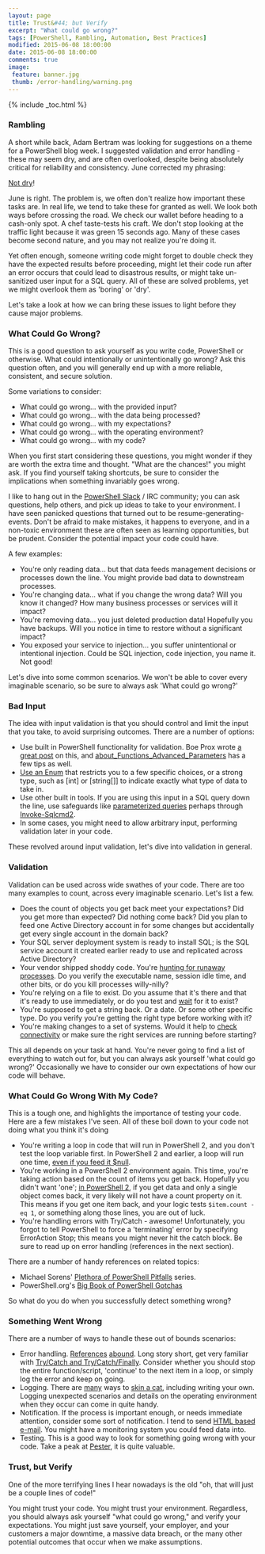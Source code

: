 ```yaml
---
layout: page
title: Trust&#44; but Verify
excerpt: "What could go wrong?"
tags: [PowerShell, Rambling, Automation, Best Practices]
modified: 2015-06-08 18:00:00
date: 2015-06-08 18:00:00
comments: true
image:
 feature: banner.jpg
 thumb: /error-handling/warning.png
---
```

{% include _toc.html %}

### Rambling

A short while back, Adam Bertram was looking for suggestions on a theme for a PowerShell blog week. I suggested validation and error handling - these may seem dry, and are often overlooked, despite being absolutely critical for reliability and consistency. June corrected my phrasing:

[Not dry](/images/error-handling/june.png)!

June is right. The problem is, we often don't realize how important these tasks are. In real life, we tend to take these for granted as well. We look both ways before crossing the road. We check our wallet before heading to a cash-only spot. A chef taste-tests his craft. We don't stop looking at the traffic light because it was green 15 seconds ago. Many of these cases become second nature, and you may not realize you're doing it.

Yet often enough, someone writing code might forget to double check they have the expected results before proceeding, might let their code run after an error occurs that could lead to disastrous results, or might take un-sanitized user input for a SQL query. All of these are solved problems, yet we might overlook them as 'boring' or 'dry'.

Let's take a look at how we can bring these issues to light before they cause major problems.

### What Could Go Wrong?

This is a good question to ask yourself as you write code, PowerShell or otherwise. What could intentionally or unintentionally go wrong? Ask this question often, and you will generally end up with a more reliable, consistent, and secure solution.

Some variations to consider:

* What could go wrong... with the provided input?
* What could go wrong... with the data being processed?
* What could go wrong... with my expectations?
* What could go wrong... with the operating environment?
* What could go wrong... with my code?

When you first start considering these questions, you might wonder if they are worth the extra time and thought. "What are the chances!" you might ask. If you find yourself taking shortcuts, be sure to consider the implications when something invariably goes wrong.

I like to hang out in the [PowerShell Slack](http://slack.poshcode.org/) / IRC community; you can ask questions, help others, and pick up ideas to take to your environment. I have seen panicked questions that turned out to be resume-generating-events. Don't be afraid to make mistakes, it happens to everyone, and in a non-toxic environment these are often seen as learning opportunities, but be prudent. Consider the potential impact your code could have.

A few examples:

* You're only reading data... but that data feeds management decisions or processes down the line. You might provide bad data to downstream processes.
* You're changing data... what if you change the wrong data? Will you know it changed? How many business processes or services will it impact?
* You're removing data... you just deleted production data! Hopefully you have backups. Will you notice in time to restore without a significant impact?
* You exposed your service to injection... you suffer unintentional or intentional injection. Could be SQL injection, code injection, you name it. Not good!

Let's dive into some common scenarios. We won't be able to cover every imaginable scenario, so be sure to always ask 'What could go wrong?'

### Bad Input

The idea with input validation is that you should control and limit the input that you take, to avoid surprising outcomes. There are a number of options:

* Use built in PowerShell functionality for validation. Boe Prox wrote [a great post](http://learn-powershell.net/2014/02/04/using-powershell-parameter-validation-to-make-your-day-easier/) on this, and [about_Functions_Advanced_Parameters](https://technet.microsoft.com/en-us/library/hh847743.aspx) has a few tips as well.
* [Use an Enum](http://ramblingcookiemonster.github.io/Types-And-Enums/) that restricts you to a few specific choices, or a strong type, such as [int] or [string[]] to indicate exactly what type of data to take in.
* Use other built in tools. If you are using this input in a SQL query down the line, use safeguards like [parameterized queries](http://blog.codinghorror.com/give-me-parameterized-sql-or-give-me-death/) perhaps through [Invoke-Sqlcmd2](https://github.com/RamblingCookieMonster/PowerShell/blob/master/Invoke-Sqlcmd2.ps1).
* In some cases, you might need to allow arbitrary input, performing validation later in your code.

These revolved around input validation, let's dive into validation in general.

### Validation

Validation can be used across wide swathes of your code. There are too many examples to count, across every imaginable scenario. Let's list a few.

* Does the count of objects you get back meet your expectations? Did you get more than expected? Did nothing come back? Did you plan to feed one Active Directory account in for some changes but accidentally get every single account in the domain back?
* Your SQL server deployment system is ready to install SQL; is the SQL service account it created earlier ready to use and replicated across Active Directory?
* Your vendor shipped shoddy code. You're [hunting for runaway processes](https://gallery.technet.microsoft.com/scriptcenter/Get-EvilProcess-Find-a8601566). Do you verify the executable name, session idle time, and other bits, or do you kill processes willy-nilly?
* You're relying on a file to exist. Do you assume that it's there and that it's ready to use immediately, or do you test and [wait](https://gallery.technet.microsoft.com/scriptcenter/Wait-Path-Wait-for-a-path-1393ef86) for it to exist?
* You're supposed to get a string back. Or a date. Or some other specific type. Do you verify you're getting the right type before working with it?
* You're making changes to a set of systems. Would it help to [check connectivity](http://ramblingcookiemonster.github.io/Invoke-Ping/) or make sure the right services are running before starting?

This all depends on your task at hand. You're never going to find a list of everything to watch out for, but you can always ask yourself 'what could go wrong?' Occasionally we have to consider our own expectations of how our code will behave.

### What Could Go Wrong With My Code?

This is a tough one, and highlights the importance of testing your code. Here are a few mistakes I've seen. All of these boil down to your code not doing what you think it's doing

* You're writing a loop in code that will run in PowerShell 2, and you don't test the loop variable first. In PowerShell 2 and earlier, a loop will run one time, [even if you feed it $null](http://stackoverflow.com/questions/21755825/why-is-it-possible-to-loop-through-a-null-array).
* You're working in a PowerShell 2 environment again. This time, you're taking action based on the count of items you get back. Hopefully you didn't want 'one'; [in PowerShell 2](http://powershell.com/cs/blogs/tips/archive/2008/11/18/converting-results-into-arrays.aspx), if you get data and only a single object comes back, it very likely will not have a count property on it. This means if you get one item back, and your logic tests ```$item.count -eq 1```, or something along those lines, you are out of luck.
* You're handling errors with Try/Catch - awesome! Unfortunately, you forgot to tell PowerShell to force a 'terminating' error by specifying ErrorAction Stop; this means you might never hit the catch block. Be sure to read up on error handling (references in the next section).

There are a number of handy references on related topics:

* Michael Sorens' [Plethora of PowerShell Pitfalls](https://www.simple-talk.com/sysadmin/powershell/a-plethora-of-powershell-pitfalls-part-2/) series.
* PowerShell.org's [Big Book of PowerShell Gotchas](https://www.penflip.com/powershellorg/the-big-book-of-powershell-gotchas)

So what do you do when you successfully detect something wrong?

### Something Went Wrong

There are a number of ways to handle these out of bounds scenarios:

* Error handling. [References](https://www.penflip.com/powershellorg/the-big-book-of-powershell-error-handling) [abound](http://learn-powershell.net/2015/04/04/a-look-at-trycatch-in-powershell/). Long story short, get very familiar with [Try/Catch and Try/Catch/Finally](https://technet.microsoft.com/en-us/library/hh847793.aspx). Consider whether you should stop the entire function/script, 'continue' to the next item in a loop, or simply log the error and keep on going.
* Logging. There are [many](https://gallery.technet.microsoft.com/scriptcenter/PSLog-Send-messages-to-a-db389927) ways to [skin a cat](https://gallery.technet.microsoft.com/scriptcenter/Enhanced-Script-Logging-27615f85), including writing your own. Logging unexpected scenarios and details on the operating environment when they occur can come in quite handy.
* Notification. If the process is important enough, or needs immediate attention, consider some sort of notification. I tend to send [HTML based e-mail](https://gallery.technet.microsoft.com/scriptcenter/PowerShell-HTML-Notificatio-e1c5759d). You might have a monitoring system you could feed data into.
* Testing. This is a good way to look for something going wrong with your code. Take a peak at [Pester](http://ramblingcookiemonster.github.io/GitHub-Pester-AppVeyor/#pester), it is quite valuable.

### Trust, but Verify

One of the more terrifying lines I hear nowadays is the old "oh, that will just be a couple lines of code!"

You might trust your code. You might trust your environment. Regardless, you should always ask yourself "what could go wrong," and verify your expectations. You might just save yourself, your employer, and your customers a major downtime, a massive data breach, or the many other potential outcomes that occur when we make assumptions.